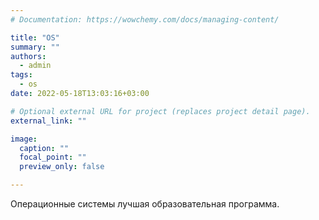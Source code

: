 ```yaml
---
# Documentation: https://wowchemy.com/docs/managing-content/

title: "OS"
summary: ""
authors:
  - admin
tags:
  - os
date: 2022-05-18T13:03:16+03:00

# Optional external URL for project (replaces project detail page).
external_link: ""

image:
  caption: ""
  focal_point: ""
  preview_only: false

---
```


Операционные системы лучшая образовательная программа.
